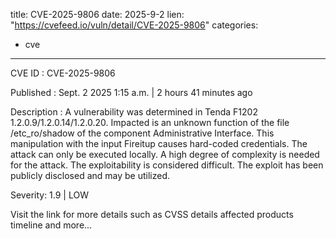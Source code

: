  
title: CVE-2025-9806
date: 2025-9-2
lien: "https://cvefeed.io/vuln/detail/CVE-2025-9806"
categories:
  - cve
---

CVE ID : CVE-2025-9806

Published :  Sept. 2
2025
1:15 a.m. | 2 hours
41 minutes ago

Description : A vulnerability was determined in Tenda F1202 1.2.0.9/1.2.0.14/1.2.0.20. Impacted is an unknown function of the file /etc_ro/shadow of the component Administrative Interface. This manipulation with the input Fireitup causes hard-coded credentials. The attack can only be executed locally. A high degree of complexity is needed for the attack. The exploitability is considered difficult. The exploit has been publicly disclosed and may be utilized.

Severity: 1.9 | LOW

Visit the link for more details
such as CVSS details
affected products
timeline
and more...
